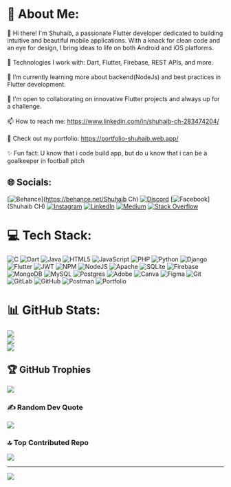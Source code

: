 # 💫 About Me:
👋 Hi there! I'm Shuhaib, a passionate Flutter developer dedicated to building intuitive and beautiful mobile applications. With a knack for clean code and an eye for design, I bring ideas to life on both Android and iOS platforms.<br><br>🔧 Technologies I work with: Dart, Flutter, Firebase, REST APIs, and more.<br><br>🌱 I’m currently learning more about backend(NodeJs) and best practices in Flutter development.<br><br>💼 I'm open to collaborating on innovative Flutter projects and always up for a challenge.<br><br>📫 How to reach me: https://www.linkedin.com/in/shuhaib-ch-283474204/<br><br>📄 Check out my portfolio: https://portfolio-shuhaib.web.app/<br><br>✨ Fun fact: U know that i code build app, but do u know that i can be a goalkeeper in football pitch


## 🌐 Socials:
[![Behance](https://img.shields.io/badge/Behance-1769ff?logo=behance&logoColor=white)](https://behance.net/Shuhaib Ch) [![Discord](https://img.shields.io/badge/Discord-%237289DA.svg?logo=discord&logoColor=white)](https://discord.gg/https://discord.gg/ZZEx3WqP) [![Facebook](https://img.shields.io/badge/Facebook-%231877F2.svg?logo=Facebook&logoColor=white)](Shuhaib CH) [![Instagram](https://img.shields.io/badge/Instagram-%23E4405F.svg?logo=Instagram&logoColor=white)](https://instagram.com/shuhaib_c.h) [![LinkedIn](https://img.shields.io/badge/LinkedIn-%230077B5.svg?logo=linkedin&logoColor=white)](https://linkedin.com/in/shuhaibch) [![Medium](https://img.shields.io/badge/Medium-12100E?logo=medium&logoColor=white)](https://medium.com/@https://medium.com/@shuhaibch0596) [![Stack Overflow](https://img.shields.io/badge/-Stackoverflow-FE7A16?logo=stack-overflow&logoColor=white)](https://stackoverflow.com/users/20331759) 

# 💻 Tech Stack:
![C](https://img.shields.io/badge/c-%2300599C.svg?style=for-the-badge&logo=c&logoColor=white) ![Dart](https://img.shields.io/badge/dart-%230175C2.svg?style=for-the-badge&logo=dart&logoColor=white) ![Java](https://img.shields.io/badge/java-%23ED8B00.svg?style=for-the-badge&logo=openjdk&logoColor=white) ![HTML5](https://img.shields.io/badge/html5-%23E34F26.svg?style=for-the-badge&logo=html5&logoColor=white) ![JavaScript](https://img.shields.io/badge/javascript-%23323330.svg?style=for-the-badge&logo=javascript&logoColor=%23F7DF1E) ![PHP](https://img.shields.io/badge/php-%23777BB4.svg?style=for-the-badge&logo=php&logoColor=white) ![Python](https://img.shields.io/badge/python-3670A0?style=for-the-badge&logo=python&logoColor=ffdd54) ![Django](https://img.shields.io/badge/django-%23092E20.svg?style=for-the-badge&logo=django&logoColor=white) ![Flutter](https://img.shields.io/badge/Flutter-%2302569B.svg?style=for-the-badge&logo=Flutter&logoColor=white) ![JWT](https://img.shields.io/badge/JWT-black?style=for-the-badge&logo=JSON%20web%20tokens) ![NPM](https://img.shields.io/badge/NPM-%23CB3837.svg?style=for-the-badge&logo=npm&logoColor=white) ![NodeJS](https://img.shields.io/badge/node.js-6DA55F?style=for-the-badge&logo=node.js&logoColor=white) ![Apache](https://img.shields.io/badge/apache-%23D42029.svg?style=for-the-badge&logo=apache&logoColor=white) ![SQLite](https://img.shields.io/badge/sqlite-%2307405e.svg?style=for-the-badge&logo=sqlite&logoColor=white) ![Firebase](https://img.shields.io/badge/firebase-a08021?style=for-the-badge&logo=firebase&logoColor=ffcd34) ![MongoDB](https://img.shields.io/badge/MongoDB-%234ea94b.svg?style=for-the-badge&logo=mongodb&logoColor=white) ![MySQL](https://img.shields.io/badge/mysql-4479A1.svg?style=for-the-badge&logo=mysql&logoColor=white) ![Postgres](https://img.shields.io/badge/postgres-%23316192.svg?style=for-the-badge&logo=postgresql&logoColor=white) ![Adobe](https://img.shields.io/badge/adobe-%23FF0000.svg?style=for-the-badge&logo=adobe&logoColor=white) ![Canva](https://img.shields.io/badge/Canva-%2300C4CC.svg?style=for-the-badge&logo=Canva&logoColor=white) ![Figma](https://img.shields.io/badge/figma-%23F24E1E.svg?style=for-the-badge&logo=figma&logoColor=white) ![Git](https://img.shields.io/badge/git-%23F05033.svg?style=for-the-badge&logo=git&logoColor=white) ![GitLab](https://img.shields.io/badge/gitlab-%23181717.svg?style=for-the-badge&logo=gitlab&logoColor=white) ![GitHub](https://img.shields.io/badge/github-%23121011.svg?style=for-the-badge&logo=github&logoColor=white) ![Postman](https://img.shields.io/badge/Postman-FF6C37?style=for-the-badge&logo=postman&logoColor=white) ![Portfolio](https://img.shields.io/badge/Portfolio-%23000000.svg?style=for-the-badge&logo=firefox&logoColor=#FF7139)
# 📊 GitHub Stats:
![](https://github-readme-stats.vercel.app/api?username=Shuhaibch&theme=dark&hide_border=false&include_all_commits=true&count_private=true)<br/>
![](https://github-readme-streak-stats.herokuapp.com/?user=Shuhaibch&theme=dark&hide_border=false)<br/>
![](https://github-readme-stats.vercel.app/api/top-langs/?username=Shuhaibch&theme=dark&hide_border=false&include_all_commits=true&count_private=true&layout=compact)

## 🏆 GitHub Trophies
![](https://github-profile-trophy.vercel.app/?username=Shuhaibch&theme=radical&no-frame=false&no-bg=false&margin-w=4)

### ✍️ Random Dev Quote
![](https://quotes-github-readme.vercel.app/api?type=horizontal&theme=radical)

### 🔝 Top Contributed Repo
![](https://github-contributor-stats.vercel.app/api?username=Shuhaibch&limit=5&theme=dark&combine_all_yearly_contributions=true)

---
[![](https://visitcount.itsvg.in/api?id=Shuhaibch&icon=0&color=0)](https://visitcount.itsvg.in)

<!-- Proudly created with GPRM ( https://gprm.itsvg.in ) -->
